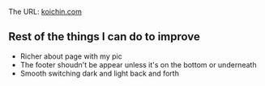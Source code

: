 The URL: [koichin.com](https://koichin.com)

## Rest of the things I can do to improve
- Richer about page with my pic
- The footer shoudn't be appear unless it's on the bottom or underneath
- Smooth switching dark and light back and forth